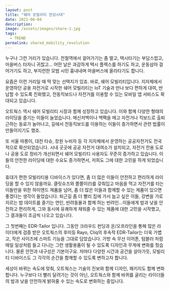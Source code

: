 ```yaml
---
layout: post
title: "쉐어 모빌리티 전성시대"
date: 2021-06-04
description: 
image: /assets/images/share-1.jpg
tags: 
  - TREND
permalink: shared_mobility_revolution
---
```


누구나 그런 거리가 있습니다. 전철역에서 걸어가기는 좀 멀고, 택시타기는 부담스럽고, 마을버스 타자니 귀찮고... 어떤 날은 과감하게 택시 플렉스를 하기도 하고, 운동삼아 걸어가기도 하고, 부지런한 모범 시민 흉내내며 마을버스에 올라타기도 합니다. 

요즘은 이런 거리일 때 딱 맞는 선택지가 있죠. 바로, 쉐어 모빌리티입니다. 지자체에서 운영하던 공용 자전거로 시작한 쉐어 모빌리티는 IoT 기술과 만나 보다 편하게 대여, 반납할 수 있도록 진화했고, 전동킥보드나 자전거를 이용할 수 있는 모바일 앱 서비스도 확대되고 있습니다. 

오트웍스 역시 쉐어 모빌리티 시장과 함께 성장하고 있습니다. 이와 함께 다양한 형태의 라이딩을 즐기는 이들이 늘었습니다. 메신저백이나 백팩을 메고 자전거나 킥보드로 출퇴근하는 동료가 늘어나고, 길에서 전동킥보드를 이용하는 이들이 증가하면서 관련 법률이 만들어지기도 했죠. 

또 서울 따릉이, 대전 타슈, 창원 누비자 등 각 지자체에서 운영하는 공공자전거도 전국적으로 확산되었습니다. 시내 곳곳에 공공 자전거 대여소가 설치되고, 자전거 전용 도로나 공용 도로 정비가 개선되면서 쉐어 모빌리티 사용자도 꾸준히 증가하고 있습니다. 이들의 안전한 라이딩에 대한 수요도 증가하면서, 저희도 그에 대한 고민을 하게 되었습니다. 

휴대가 편한 모빌리티용 디바이스가 있다면, 좀 더 많은 이들이 안전하고 편리하게 라이딩을 할 수 있지 않을까요. 클릿슈즈와 쫄쫄이(!)를 갖춰입고 마음을 먹고 자전거를 타는 이들만을 위한 하이엔드 제품을 넘어, 좀 더 많은 이들과 함께할 수 있는 제품이 있으면 좋겠다는 생각이 들었습니다. 퇴근길 좀 더 빨리 집에 가서 눕고 싶은 이들, 강변을 가로지르는 밤 데이트를 즐기는 연인, 반려동물과 함께 하는 반려인...이들에게 밤과 낮을 안전하고 편리하게, 그와 동시에 유쾌하게 채워줄 수 있는 제품에 대한 고민을 시작했고, 그 결과들이 조금씩 나오고 있습니다. 

그 첫번째는 EDR-Tailor 입니다. 그동안 크라우드 펀딩과 온/오프라인을 통해 많은 라이더에게 검증 받은 오트웍스의 후미등 Rayo, Cliq의 후속작 EDR-Tailor는 더욱 가볍고, 작은 사이즈에 스마트 기능을 그대로 담았습니다. 가방 속 무선 이어폰, 텀블러 처럼 매일 일상처럼 들고 다니는 그런 생활용품이 될 수 있도록 디자인과 무게에 변화를 줬습니다. 물론 안전과 내구성은 기본이구요. 저마다 다양한 시간과 공간을 살아가듯, 모빌리티 디바이스도 그 각각의 순간을 함깨할 수 있도록 변하고자 합니다.

세상이 바뀌는 속도에 맞춰, 오트웍스는 기술의 진보와 함께 디자인, 패키지도 함께 변화합니다. 누구보다 더 빨리 달려가는 것이 아닌, 오트웍스와 함께 바퀴를 굴리는 라이더들의 밤과 낮을 안전하게 밝혀줄 수 있는 속도로 변화하는 중입니다.